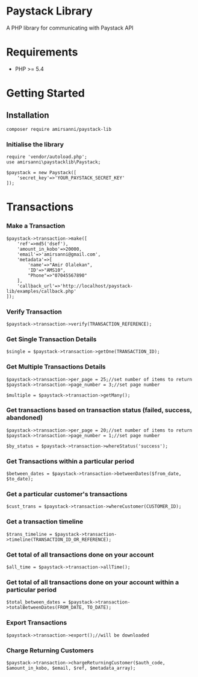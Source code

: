 # Paystack Library
 A PHP library for communicating with Paystack API


# Requirements
- PHP >= 5.4


# Getting Started

## Installation
```
composer require amirsanni/paystack-lib
```


### Initialise the library
```
require 'vendor/autoload.php';
use amirsanni\paystacklib\Paystack;

$paystack = new Paystack([
    'secret_key'=>'YOUR_PAYSTACK_SECRET_KEY'
]);
```


# Transactions
### Make a Transaction
```
$paystack->transaction->make([
    'ref'=>md5('dsef'),
    'amount_in_kobo'=>20000,
    'email'=>'amirsanni@gmail.com',
    'metadata'=>[
        'name'=>"Amir Olalekan",
        'ID'=>"AMS10",
        "Phone"=>"07045567890"
    ],
    'callback_url'=>'http://localhost/paystack-lib/examples/callback.php'
]);
```


### Verify Transaction
```
$paystack->transaction->verify(TRANSACTION_REFERENCE);
```


### Get Single Transaction Details
```
$single = $paystack->transaction->getOne(TRANSACTION_ID);
```


### Get Multiple Transactions Details
```
$paystack->transaction->per_page = 25;//set number of items to return
$paystack->transaction->page_number = 3;//set page number

$multiple = $paystack->transaction->getMany();
```


### Get transactions based on transaction status (failed, success, abandoned)
```
$paystack->transaction->per_page = 20;//set number of items to return
$paystack->transaction->page_number = 1;//set page number

$by_status = $paystack->transaction->whereStatus('success');
```


### Get Transactions within a particular period
```
$between_dates = $paystack->transaction->betweenDates($from_date, $to_date);
```


### Get a particular customer's transactions
```
$cust_trans = $paystack->transaction->whereCustomer(CUSTOMER_ID);
```


### Get a transaction timeline
```
$trans_timeline = $paystack->transaction->timeline(TRANSACTION_ID_OR_REFERENCE);
```


### Get total of all transactions done on your account
```
$all_time = $paystack->transaction->allTime();
```


### Get total of all transactions done on your account within a particular period
```
$total_between_dates = $paystack->transaction->totalBetweenDates(FROM_DATE, TO_DATE);
```


### Export Transactions
```
$paystack->transaction->export();//will be downloaded
```


### Charge Returning Customers
```
$paystack->transaction->chargeReturningCustomer($auth_code, $amount_in_kobo, $email, $ref, $metadata_array);
```